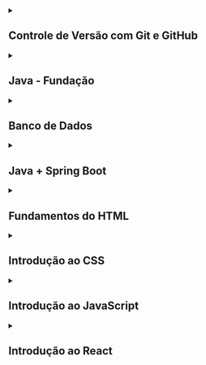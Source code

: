 <details>
  <summary><h2>Controle de Versão com Git e GitHub</h2></summary>

  <details>
    <summary>1️⃣ Introdução ao Git e GitHub</summary>

    - O que é controle de versão e por que usar?
    - Diferença entre Git e GitHub.
    - Instalando o Git e configurando o usuário (`git config`).
    - Criando um repositório local (`git init`).

  </details>

  <details>
    <summary>2️⃣ Trabalhando com Commits</summary>

    - Adicionando arquivos ao repositório (`git add`).
    - Criando commits (`git commit -m "mensagem"`).
    - Visualizando o histórico de commits (`git log`).

  </details>

  <details>
    <summary>3️⃣ Gerenciando Repositórios Remotos</summary>

    - Conectando o repositório local ao GitHub (`git remote add origin`).
    - Enviando commits para o GitHub (`git push`).
    - Clonando repositórios remotos (`git clone`).

  </details>

  <details>
    <summary>4️⃣ Branches e Fluxo de Desenvolvimento</summary>

    - Criando e mudando de branch (`git branch`, `git checkout -b`).
    - Mesclando branches (`git merge`).
    - Resolvendo conflitos de merge.

  </details>

  <details>
    <summary>5️⃣ Trabalhando com Pull Requests</summary>

    - O que são e como funcionam pull requests no GitHub.
    - Criando um pull request.
    - Revisando e aprovando mudanças.

  </details>

  <details>
    <summary>6️⃣ Sincronizando o Repositório</summary>

    - Atualizando o repositório local (`git pull`).
    - Rebasing para manter um histórico limpo (`git rebase`).
    - Resetando alterações (`git reset`, `git revert`).

  </details>

</details>


<details>
  <summary><h2>Java - Fundação</h2></summary>

  <details>
    <summary>📌 Fundamentos da Programação</summary>
  
    - O que é um algoritmo?
    - Variáveis e tipos de dados (inteiro, real, booleano, caractere, string)
    - Operadores (aritméticos, relacionais e lógicos)
    - Estruturas condicionais (`if`, `else`, `switch`)
    - Estruturas de repetição (`for`, `while`, `do-while`)
  
  </details>
  
  <details>
    <summary>🚀 Introdução ao Java</summary>
  
    - Instalação do Java e configuração do ambiente (JDK, IntelliJ ou VS Code)
    - Primeiros programas em Java (`System.out.println()`)
    - Variáveis, tipos primitivos e operadores em Java
    - Estruturas de controle (`if`, `else`, `switch`, `for`, `while`)
    - Manipulação de strings (`String`, `StringBuilder`)
  
  </details>
  
  <details>
    <summary>📂 Estruturas de Dados Simples</summary>
  
    - Arrays (`int[]`, `String[]`, etc.)
    - Listas (`ArrayList`, `LinkedList`)
    - Matrizes e manipulação de múltiplos dados
  
  </details>
  
  <details>
    <summary>🛠️ Programação Orientada a Objetos</summary>
  
    - O que são classes e objetos?
    - Atributos e métodos
    - Construtores
    - Encapsulamento (`private`, `public`, `protected`, getters e setters)
    - Relacionamento entre classes (associação, composição)
    - Herança e polimorfismo
  
  </details>
  
  <details>
    <summary>📥 Entrada e Saída de Dados e Tratamento de Exceções</summary>
  
    - Entrada de dados com `Scanner`
    - Saída de dados com `System.out.println()`
    - Leitura e escrita de arquivos (`FileReader`, `FileWriter`)
    - Tratamento de exceções (`try-catch`, `throws`, `finally`)
  
  </details>
</details>

<details>
  <summary><h2>Banco de Dados</h2></summary>

  <details>
    <summary>📌 O que é um Banco de Dados?</summary>
  
    - Diferença entre banco de dados relacional e não relacional.
    - Principais bancos relacionais: PostgreSQL, MySQL, SQL Server.
    - O que é SQL e para que ele serve.
    - Conceito de SGBD (Sistema Gerenciador de Banco de Dados).
  
  </details>
  
  <details>
    <summary>⚙️ Instalando e Configurando o PostgreSQL</summary>
  
    - Instalando o PostgreSQL no sistema.
    - Criando um banco de dados.
    - Conectando ao banco usando pgAdmin e DBeaver.
    - Introdução ao psql (linha de comando do PostgreSQL).
  
  </details>
  
  <details>
    <summary>📊 Conceitos de Modelagem de Dados</summary>
  
    - O que são entidades, atributos e relacionamentos.
    - Diferença entre modelo conceitual, lógico e físico.
    - O que é normalização e por que evitar redundância.
    - Principais tipos de relacionamento:
      - 1:1 (One-to-One)
      - 1:N (One-to-Many)
      - N:N (Many-to-Many)
  
  </details>
  
  <details>
    <summary>📌 Criando um DER (Diagrama Entidade-Relacionamento)</summary>
  
    - Ferramentas para modelagem: Lucidchart, dbdiagram.io, Draw.io, MySQL Workbench.
    - Criando um modelo de um sistema de usuários e tarefas.
  
  </details>
  
  <details>
    <summary>🛠️ Criando e Manipulando Tabelas</summary>
  
    - Comando `CREATE TABLE` e tipos de dados (`VARCHAR`, `INTEGER`, `BOOLEAN`, `DATE`, etc.).
    - Adicionando chave primária (`PRIMARY KEY`) e chave estrangeira (`FOREIGN KEY`).
    - Modificando tabelas (`ALTER TABLE`).
    - Removendo tabelas (`DROP TABLE`).
  
  </details>
  
  <details>
    <summary>📥 Operações CRUD no SQL</summary>
  
    - Inserindo dados (`INSERT INTO`).
    - Consultando dados (`SELECT`).
    - Atualizando registros (`UPDATE`).
    - Excluindo registros (`DELETE`).
  
  </details>
  
  <details>
    <summary>📌 Filtrando e Ordenando Resultados</summary>
  
    - `WHERE` para filtrar registros.
    - Operadores lógicos (`AND`, `OR`, `NOT`).
    - Ordenação com `ORDER BY`.
    - Agrupamento de dados com `GROUP BY`.
    - Funções agregadas (`COUNT`, `SUM`, `AVG`, `MIN`, `MAX`).
    - Filtrando com `LIKE` para buscas textuais parciais.
  
  </details>
  
  <details>
    <summary>🔗 Joins e Subqueries</summary>
  
    - `INNER JOIN` (Relacionando tabelas).
    - `LEFT JOIN` / `RIGHT JOIN` (Pegando dados mesmo sem correspondência).
    - Subqueries (Consultas dentro de consultas).
  
  </details>
</details>

<details>
  <summary><h2>Java + Spring Boot</h2></summary>

  <details>
    <summary>📌 O que é o Spring Boot?</summary>

    - Conceito de framework e por que usar Spring Boot.
    - Arquitetura MVC no back-end.
    - Como funciona uma API RESTful.
    - Como funciona a injeção de dependências no Spring.

  </details>

  <details>
    <summary>🚀 Controllers e Rotas</summary>

    - O que são Controllers no Spring Boot?
    - Criando um controlador com `@RestController`.
    - Criando endpoints com `@GetMapping`, `@PostMapping`, `@PutMapping` e `@DeleteMapping`.
    - Passando parâmetros na URL (`@PathVariable` e `@RequestParam`).

  </details>

  <details>
    <summary>🛠️ Serviços e Lógica de Negócio</summary>

    - O que são Services e como organizar a lógica da aplicação.
    - Criando a camada de serviço (`@Service`).
    - Injeção de dependências com `@Autowired`.

  </details>

  <details>
    <summary>📂 O que é o JPA e o Hibernate?</summary>

    - O que é um ORM (Object-Relational Mapping).
    - Diferença entre JPA e Hibernate.
    - Como o Hibernate traduz objetos Java para tabelas do banco.

  </details>

  <details>
    <summary>📌 Criando Entidades no JPA</summary>

    - Mapeamento de tabelas com `@Entity` e `@Table`.
    - Chaves primárias (`@Id` e `@GeneratedValue`).
    - Criando atributos (`@Column`).

  </details>

  <details>
    <summary>🔗 Relacionamentos no JPA</summary>

    - 1:1 (OneToOne) Exemplo: Usuário e Endereço.
    - 1:N (OneToMany) Exemplo: Cliente e Pedidos.
    - N:N (ManyToMany) Exemplo: Usuários e Cargos.

  </details>

  <details>
    <summary>🗄️ Criando um Repositório</summary>

    - O que é um Repository e como ele interage com o banco.
    - Criando um repositório com `JpaRepository`.
    - Métodos básicos: `save()`, `findById()`, `findAll()`, `delete()`.

  </details>

  <details>
    <summary>📊 Criando Consultas Personalizadas (Query Methods)</summary>

    - Métodos baseados em nomes (`findByNome`, `findByEmail`).
    - Filtrando com `@Query` e `JPQL`.
    - Paginação e ordenação com `Pageable`.

  </details>

  <details>
    <summary>🔐 O que é autenticação e autorização?</summary>

    - Diferença entre autenticação e autorização.
    - Como funciona a autenticação via JWT.
    - Como o Spring Security protege rotas.

  </details>

  <details>
    <summary>🔑 Implementando autenticação JWT</summary>

    - Criando um endpoint de login.
    - Gerando tokens JWT.
    - Protegendo rotas privadas.

  </details>

</details>

<details>
  <summary><h2>Fundamentos do HTML</h2></summary>

  <details>
    <summary>📌 Introdução ao HTML</summary>

    - O que é HTML e como funciona na web.
    - Estrutura básica de um documento HTML (`<!DOCTYPE html>`, `<html>`, `<head>`, `<body>`).
    - Diferença entre **tags de bloco** (`div`, `p`, `section`) e **tags inline** (`span`, `a`, `strong`).
    - Criando a primeira página HTML.

  </details>

  <details>
    <summary>🚀 Elementos Essenciais do HTML</summary>

    - Títulos (`<h1>` a `<h6>`).
    - Parágrafos (`<p>`).
    - Links (`<a>` e atributos `href`, `target`).
    - Listas (`<ul>`, `<ol>`, `<li>`).
    - Imagens (`<img>` e atributos `src`, `alt`).

  </details>

  <details>
    <summary>📖 Semântica no HTML</summary>

    - O que são tags semânticas e por que utilizá-las.
    - Estruturando uma página com `<header>`, `<nav>`, `<main>`, `<section>`, `<article>`, `<aside>`, `<footer>`.

  </details>

  <details>
    <summary>📊 Tabelas e Formulários</summary>

    - Criando tabelas com `<table>`, `<tr>`, `<td>`, `<th>`.
    - Criando formulários com `<form>`, `<input>`, `<label>`, `<textarea>`, `<select>`.
    - Tipos de inputs (`text`, `email`, `password`, `checkbox`, `radio`).
    - Botões (`<button>` e `<input type="submit">`).

  </details>

</details>

<details>
  <summary><h2>Introdução ao CSS</h2></summary>

  <details>
    <summary>📌 O que é CSS?</summary>

    - Diferença entre CSS inline, interno e externo.
    - Criando um arquivo `.css` e vinculando ao HTML.
    - Como os navegadores interpretam o CSS (cascade, herança e especificidade).

  </details>

  <details>
    <summary>🎨 Seletores e Propriedades Básicas</summary>

    - Seletores básicos: elemento (`h1`), classe (`.classe`), id (`#id`).
    - Propriedades fundamentais:
      - Cor (`color`, `background-color`).
      - Fonte (`font-family`, `font-size`, `font-weight`).
      - Espaçamentos (`margin`, `padding`).

  </details>

  <details>
    <summary>📦 Display e Box Model</summary>

    - Diferença entre `block`, `inline`, `inline-block`, `flex`, `grid`.
    - O que é o Box Model e como ele influencia no layout.
    - Propriedades `width`, `height`, `border`, `margin`, `padding`.

  </details>

  <details>
    <summary>📐 Trabalhando com Flexbox</summary>

    - O que é o Flexbox e quando usar.
    - Propriedades principais (`display: flex`, `justify-content`, `align-items`).
    - Criando layouts com colunas e linhas flexíveis.

  </details>

  <details>
    <summary>🔲 Trabalhando com CSS Grid</summary>

    - Criando grids responsivos com `grid-template-columns`, `grid-template-rows`, `gap`.
    - Criando layouts avançados com `grid-area`.

  </details>

  <details>
    <summary>📱 Responsividade e Media Queries</summary>

    - Diferença entre `px`, `em`, `rem`, `%`, `vh`, `vw`.
    - Quando usar unidades relativas para responsividade.
    - O que são Media Queries e como usá-las (`@media`).
    - Criando um layout que se adapta para desktop, tablet e mobile.

  </details>

  <details>
    <summary>✨ Pseudo-classes e Pseudo-elementos</summary>

    - O que são pseudo-classes (`:hover`, `:focus`, `:nth-child`).
    - O que são pseudo-elementos (`::before`, `::after`).

  </details>

  <details>
    <summary>🎬 Posicionamento e Animações</summary>

    - `position: static, relative, absolute, fixed`.
    - Criando efeitos de transição e animação com `transition`, `keyframes`, `animation`.

  </details>

</details>

<details>
  <summary><h2>Introdução ao JavaScript</h2></summary>

  <details>
    <summary>📌 Fundamentos do JavaScript</summary>

    - O que é JavaScript e onde é usado?
    - Como executar JavaScript no navegador e no Node.js.
    - Variáveis (`var`, `let`, `const`).
    - Tipos de dados primitivos (`string`, `number`, `boolean`, `null`, `undefined`, `symbol`, `bigint`).
    - Operadores aritméticos, lógicos e de comparação.

  </details>

  <details>
    <summary>🔁 Estruturas de Controle</summary>

    - Estruturas condicionais (`if`, `else`, `switch`).
    - Estruturas de repetição (`for`, `while`, `do-while`).
    - Manipulação de arrays (`map`, `filter`, `reduce`, `forEach`).

  </details>

  <details>
    <summary>⚡ Funções e Escopo</summary>

    - Declaração de funções (`function` vs. arrow functions).
    - Parâmetros e valores de retorno.
    - Escopo de variáveis (`global`, `local` e `block scope`).
    - Closure e funções anônimas.

  </details>

  <details>
    <summary>🛠️ Objetos e Manipulação de Dados</summary>

    - Criando e acessando objetos (`{ chave: valor }`).
    - Métodos de objeto e `this`.
    - Desestruturação (`const { nome } = objeto`).
    - Spread/rest operator (`...`).

  </details>

  <details>
    <summary>🌐 Manipulação do DOM</summary>

    - Selecionando elementos (`getElementById`, `querySelector`).
    - Modificando elementos (`innerText`, `innerHTML`, `classList`).
    - Criando e removendo elementos (`createElement`, `appendChild`, `remove`).
    - Manipulando eventos (`addEventListener`).

  </details>

  <details>
    <summary>⏳ Assincronicidade e Promises</summary>

    - O que são callbacks e problemas do callback hell.
    - Introdução a `Promise` e `.then()`.
    - Uso do `async/await` para código assíncrono.
    - Manipulação de erros com `try/catch`.

  </details>

  <details>
    <summary>🔗 Consumindo APIs</summary>

    - Fazendo requisições com `fetch()`.
    - Tratando respostas e convertendo JSON.
    - Lidando com erros de rede.

  </details>

  <details>
    <summary>📦 Módulos e Organização de Código</summary>

    - Criando e exportando módulos (`import/export`).
    - Boas práticas para código limpo e reutilizável.

  </details>

  <details>
    <summary>🚀 Introdução ao ES6+ e Novos Recursos</summary>

    - Template literals (`${}` dentro de strings).
    - Default parameters em funções.
    - Operador ternário e nullish coalescing (`??`).
    - Optional chaining (`?.`).
    - Trabalhando com `Set` e `Map`.

  </details>

</details>

<details>
  <summary><h2>Introdução ao React</h2></summary>

  <details>
    <summary>📌 Fundamentos do React</summary>

    - O que é React e por que usá-lo?
    - Diferença entre SPA e MPA.
    - Configuração do ambiente com Vite ou Create React App.
    - Estrutura básica de um projeto React.
    - JSX e sua sintaxe.

  </details>

  <details>
    <summary>🛠️ Componentes e Props</summary>

    - O que são componentes e como criá-los.
    - Componentes funcionais vs. componentes de classe.
    - Props: passando dados entre componentes.
    - Default props e `PropTypes`.

  </details>

  <details>
    <summary>⚡ Estado e Eventos</summary>

    - Introdução ao `useState`.
    - Manipulação de eventos (`onClick`, `onChange`, `onSubmit`).
    - Atualização de estado e imutabilidade.
    - Trabalhando com inputs controlados.

  </details>

  <details>
    <summary>🔀 Renderização Condicional e Listas</summary>

    - `if`, `&&`, ternário e `??` para renderização condicional.
    - Renderizando listas com `.map()`.
    - Trabalhando com `key` ao renderizar listas.

  </details>

  <details>
    <summary>🔄 Ciclo de Vida e Efeitos</summary>

    - Introdução ao `useEffect`.
    - Quando usar efeitos colaterais.
    - Dependências do `useEffect`.
    - Limpando efeitos com `return` dentro do `useEffect`.

  </details>

  <details>
    <summary>🌍 Context API e Gerenciamento de Estado</summary>

    - Diferença entre estado local e global.
    - Criando um contexto com `createContext`.
    - Consumindo contexto com `useContext`.
    - Comparação com Redux e Zustand (apenas introdução).

  </details>

  <details>
    <summary>🔗 Requisições HTTP e Consumo de APIs</summary>

    - Como fazer requisições com `fetch` e `axios`.
    - Lidando com estados de carregamento e erro.
    - Melhorando a organização com hooks personalizados.

  </details>

  <details>
    <summary>🛤️ React Router e Navegação</summary>

    - Configurando o `react-router-dom`.
    - Rotas dinâmicas e parâmetros (`useParams`).
    - Navegação programática com `useNavigate`.
    - Layouts e rotas aninhadas.

  </details>

  <details>
    <summary>🎨 Estilização no React</summary>

    - CSS Modules, Styled Components e Tailwind CSS.
    - Trabalhando com classes dinâmicas (`className`).
    - Temas e modo escuro/claro.

  </details>

</details>
